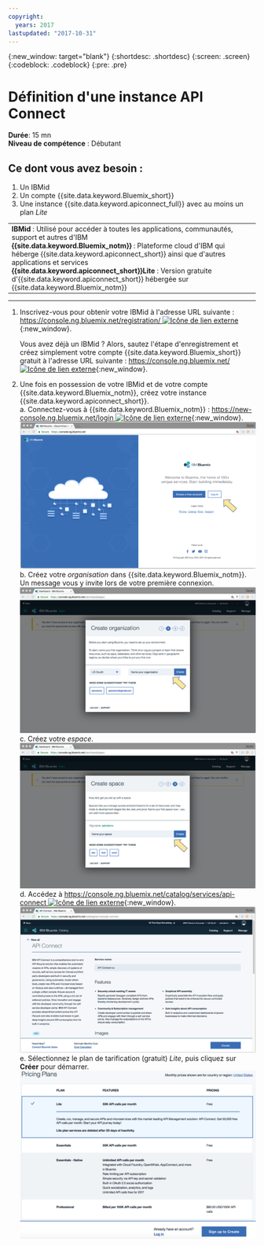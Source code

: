 ```yaml
---
copyright:
  years: 2017
lastupdated: "2017-10-31"
---
```


{:new_window: target="blank"}
{:shortdesc: .shortdesc}
{:screen: .screen}
{:codeblock: .codeblock}
{:pre: .pre}

# Définition d'une instance API Connect
**Durée**: 15 mn  
**Niveau de compétence** : Débutant  


## Ce dont vous avez besoin :
1. Un IBMid
2. Un compte {{site.data.keyword.Bluemix_short}}
3. Une instance {{site.data.keyword.apiconnect_full}} avec au moins un plan _Lite_


<table>
  <tr><td><b>IBMid</b> : Utilisé pour accéder à toutes les applications, communautés, support et autres d'IBM
    <br>
    <b>{{site.data.keyword.Bluemix_notm}}</b> : Plateforme cloud d'IBM qui héberge {{site.data.keyword.apiconnect_short}} ainsi que d'autres applications et services<br>
    <b>{{site.data.keyword.apiconnect_short}}Lite</b> : Version gratuite d'{{site.data.keyword.apiconnect_short}} hébergée sur {{site.data.keyword.Bluemix_notm}}</td></tr>
  </table>  


---


1. Inscrivez-vous pour obtenir votre IBMid à l'adresse URL suivante : [https://console.ng.bluemix.net/registration/ ![Icône de lien externe](../../../icons/launch-glyph.svg "Icône de lien externe")](https://console.ng.bluemix.net/registration/){:new_window}.

	Vous avez déjà un IBMid ? Alors, sautez l'étape d'enregistrement et créez simplement votre compte {{site.data.keyword.Bluemix_short}} gratuit à l'adresse URL suivante : [https://console.ng.bluemix.net/ ![Icône de lien externe](../../../icons/launch-glyph.svg "Icône de lien externe")](https://console.ng.bluemix.net/){:new_window}.  

2. Une fois en possession de votre IBMid et de votre compte {{site.data.keyword.Bluemix_notm}}, créez votre instance {{site.data.keyword.apiconnect_short}}.  
  a. Connectez-vous à {{site.data.keyword.Bluemix_notm}} : [https://new-console.ng.bluemix.net/login ![Icône de lien externe](../../../icons/launch-glyph.svg "Icône de lien externe")](https://new-console.ng.bluemix.net/login){:new_window}.  
  ![](images/prereqs-1.png)  
  b. Créez votre _organisation_ dans {{site.data.keyword.Bluemix_notm}}. Un message vous y invite lors de votre première connexion.  
  ![](images/prereqs-2.png)
  c. Créez votre _espace_.  
  ![](images/prereqs-3.png)
  d. Accédez à [https://console.ng.bluemix.net/catalog/services/api-connect ![Icône de lien externe](../../../icons/launch-glyph.svg "Icône de lien externe")](https://console.ng.bluemix.net/catalog/services/api-connect){:new_window}.  
  ![](images/prereqs-4.png)  
  e. Sélectionnez le plan de tarification (gratuit) _Lite_, puis cliquez sur **Créer** pour démarrer.  
  ![](images/lite-plan.png)  
